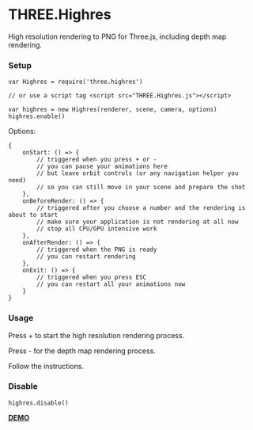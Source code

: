 # THREE.Highres

High resolution rendering to PNG for Three.js, including depth map rendering.


### Setup
```
var Highres = require('three.highres')

// or use a script tag <script src="THREE.Highres.js"></script>

var highres = new Highres(renderer, scene, camera, options)
highres.enable()
```

Options:

```
{
    onStart: () => {
        // triggered when you press + or -
        // you can pause your animations here
        // but leave orbit controls (or any navigation helper you need) 
        // so you can still move in your scene and prepare the shot
    },
    onBeforeRender: () => {
        // triggered after you choose a number and the rendering is about to start
        // make sure your application is not rendering at all now
        // stop all CPU/GPU intensive work
    },
    onAfterRender: () => {
        // triggered when the PNG is ready
        // you can restart rendering
    },
    onExit: () => {
        // triggered when you press ESC
        // you can restart all your animations now
    }
}
```


### Usage

Press + to start the high resolution rendering process.

Press - for the depth map rendering process.

Follow the instructions.


### Disable
```
highres.disable()
```

**[DEMO](https://taseenb.github.io/THREE.Highres/demo/index.html)**
